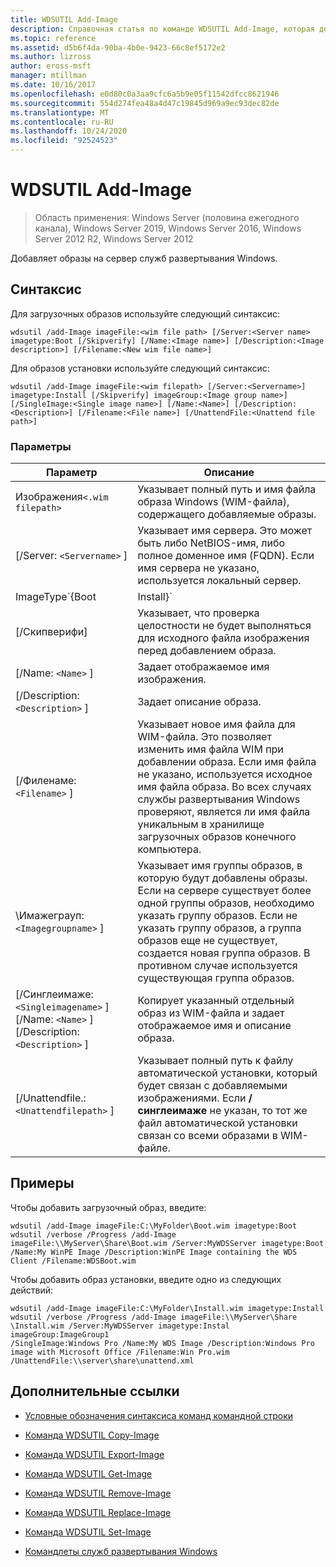 ```yaml
---
title: WDSUTIL Add-Image
description: Справочная статья по команде WDSUTIL Add-Image, которая добавляет образы на сервер служб развертывания Windows.
ms.topic: reference
ms.assetid: d5b6f4da-90ba-4b0e-9423-66c8ef5172e2
ms.author: lizross
author: eross-msft
manager: mtillman
ms.date: 10/16/2017
ms.openlocfilehash: e0d80c0a3aa9cfc6a5b9e05f11542dfcc8621946
ms.sourcegitcommit: 554d274fea48a4d47c19845d969a9ec93dec82de
ms.translationtype: MT
ms.contentlocale: ru-RU
ms.lasthandoff: 10/24/2020
ms.locfileid: "92524523"
---
```

# <a name="wdsutil-add-image"></a>WDSUTIL Add-Image

> Область применения: Windows Server (половина ежегодного канала), Windows Server 2019, Windows Server 2016, Windows Server 2012 R2, Windows Server 2012

Добавляет образы на сервер служб развертывания Windows.

## <a name="syntax"></a>Синтаксис

Для загрузочных образов используйте следующий синтаксис:

```
wdsutil /add-Image imageFile:<wim file path> [/Server:<Server name> imagetype:Boot [/Skipverify] [/Name:<Image name>] [/Description:<Image description>] [/Filename:<New wim file name>]
```

Для образов установки используйте следующий синтаксис:

```
wdsutil /add-Image imageFile:<wim filepath> [/Server:<Servername>] imagetype:Install [/Skipverify] imageGroup:<Image group name>] [/SingleImage:<Single image name>] [/Name:<Name>] [/Description:<Description>] [/Filename:<File name>] [/UnattendFile:<Unattend file path>]
```

### <a name="parameters"></a>Параметры

| Параметр | Описание |
|--|--|
| Изображения`<.wim filepath>` | Указывает полный путь и имя файла образа Windows (WIM-файла), содержащего добавляемые образы. |
| [/Server: `<Servername>` ] | Указывает имя сервера. Это может быть либо NetBIOS-имя, либо полное доменное имя (FQDN). Если имя сервера не указано, используется локальный сервер. |
| ImageType`{Boot|Install}` | Указывает тип добавляемых образов. |
| [/Скипверифи] | Указывает, что проверка целостности не будет выполняться для исходного файла изображения перед добавлением образа. |
| [/Name: `<Name>` ] | Задает отображаемое имя изображения. |
| [/Description: `<Description>` ] | Задает описание образа. |
| [/Филенаме: `<Filename>` ] | Указывает новое имя файла для WIM-файла. Это позволяет изменить имя файла WIM при добавлении образа. Если имя файла не указано, используется исходное имя файла образа. Во всех случаях службы развертывания Windows проверяют, является ли имя файла уникальным в хранилище загрузочных образов конечного компьютера. |
| \Имажеграуп: `<Imagegroupname>` ] | Указывает имя группы образов, в которую будут добавлены образы. Если на сервере существует более одной группы образов, необходимо указать группу образов. Если не указать группу образов, а группа образов еще не существует, создается новая группа образов. В противном случае используется существующая группа образов. |
| [/Синглеимаже: `<Singleimagename>` ] [/Name: `<Name>` ] [/Description: `<Description>` ] | Копирует указанный отдельный образ из WIM-файла и задает отображаемое имя и описание образа. |
| [/Unattendfile.: `<Unattendfilepath>` ] | Указывает полный путь к файлу автоматической установки, который будет связан с добавляемыми изображениями. Если **/синглеимаже** не указан, то тот же файл автоматической установки связан со всеми образами в WIM-файле. |

## <a name="examples"></a>Примеры

Чтобы добавить загрузочный образ, введите:

```
wdsutil /add-Image imageFile:C:\MyFolder\Boot.wim imagetype:Boot
wdsutil /verbose /Progress /add-Image imageFile:\\MyServer\Share\Boot.wim /Server:MyWDSServer imagetype:Boot /Name:My WinPE Image /Description:WinPE Image containing the WDS Client /Filename:WDSBoot.wim
```

Чтобы добавить образ установки, введите одно из следующих действий:

```
wdsutil /add-Image imageFile:C:\MyFolder\Install.wim imagetype:Install
wdsutil /verbose /Progress /add-Image imageFile:\\MyServer\Share \Install.wim /Server:MyWDSServer imagetype:Instal imageGroup:ImageGroup1
/SingleImage:Windows Pro /Name:My WDS Image /Description:Windows Pro image with Microsoft Office /Filename:Win Pro.wim /UnattendFile:\\server\share\unattend.xml
```

## <a name="additional-references"></a>Дополнительные ссылки

- [Условные обозначения синтаксиса команд командной строки](command-line-syntax-key.md)

- [Команда WDSUTIL Copy-Image](wdsutil-copy-image.md)

- [Команда WDSUTIL Export-Image](wdsutil-export-image.md)

- [Команда WDSUTIL Get-Image](wdsutil-get-image.md)

- [Команда WDSUTIL Remove-Image](wdsutil-remove-image.md)

- [Команда WDSUTIL Replace-Image](wdsutil-replace-image.md)

- [Команда WDSUTIL Set-Image](wdsutil-set-image.md)

- [Командлеты служб развертывания Windows](/powershell/module/wds)
